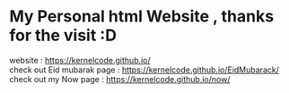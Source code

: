 # My Personal html Website , thanks for the visit :D 
website : https://kernelcode.github.io/ <br>
check out Eid mubarak page : https://kernelcode.github.io/EidMubarack/ <br>
check out my Now page : https://kernelcode.github.io/now/

